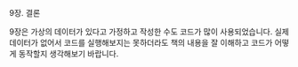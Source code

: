 9장. 결론

9장은 가상의 데이터가 있다고 가정하고 작성한 수도 코드가 많이 사용되었습니다.
실제 데이터가 없어서 코드를 실행해보지는 못하더라도 책의 내용을 잘 이해하고 코드가 어떻게 동작할지 생각해보기 바랍니다.
